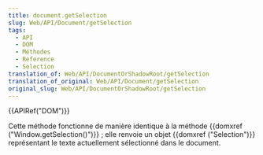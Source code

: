 ```yaml
---
title: document.getSelection
slug: Web/API/Document/getSelection
tags:
  - API
  - DOM
  - Méthodes
  - Reference
  - Selection
translation_of: Web/API/DocumentOrShadowRoot/getSelection
translation_of_original: Web/API/Document/getSelection
original_slug: Web/API/DocumentOrShadowRoot/getSelection
---
```

{{APIRef("DOM")}}

Cette méthode fonctionne de manière identique à la méthode {{domxref ("Window.getSelection()")}} ; elle renvoie un objet {{domxref ("Selection")}} représentant le texte actuellement sélectionné dans le document.
